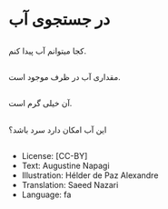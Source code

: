# در جستجوی آب

##
کجا میتوانم آب پیدا کنم.


##
مقداری آب در ظرف موجود است.

##
آن خیلی گرم است.

##
این آب امکان دارد سرد باشد؟

##
* License: [CC-BY]
* Text: Augustine Napagi
* Illustration: Hélder de Paz Alexandre
* Translation: Saeed Nazari
* Language: fa
